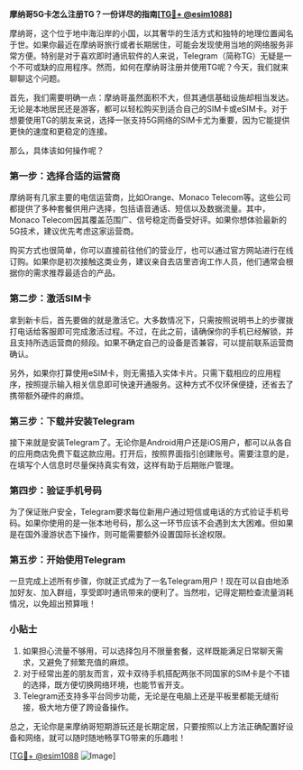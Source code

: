 **摩纳哥5G卡怎么注册TG？一份详尽的指南[[TG💪+ @esim1088](https://t.me/s/esim1088)]**

摩纳哥，这个位于地中海沿岸的小国，以其奢华的生活方式和独特的地理位置闻名于世。如果你最近在摩纳哥旅行或者长期居住，可能会发现使用当地的网络服务非常方便。特别是对于喜欢即时通讯软件的人来说，Telegram（简称TG）无疑是一个不可或缺的应用程序。然而，如何在摩纳哥注册并使用TG呢？今天，我们就来聊聊这个问题。

首先，我们需要明确一点：摩纳哥虽然面积不大，但其通信基础设施却相当发达。无论是本地居民还是游客，都可以轻松购买到适合自己的SIM卡或eSIM卡。对于想要使用TG的朋友来说，选择一张支持5G网络的SIM卡尤为重要，因为它能提供更快的速度和更稳定的连接。

那么，具体该如何操作呢？

### 第一步：选择合适的运营商

摩纳哥有几家主要的电信运营商，比如Orange、Monaco Telecom等。这些公司都提供了多种套餐供用户选择，包括语音通话、短信以及数据流量。其中，Monaco Telecom因其覆盖范围广、信号稳定而备受好评。如果你想体验最新的5G技术，建议优先考虑这家运营商。

购买方式也很简单，你可以直接前往他们的营业厅，也可以通过官方网站进行在线订购。如果你是初次接触这类业务，建议亲自去店里咨询工作人员，他们通常会根据你的需求推荐最适合的产品。

### 第二步：激活SIM卡

拿到新卡后，首先要做的就是激活它。大多数情况下，只需按照说明书上的步骤拨打电话给客服即可完成激活过程。不过，在此之前，请确保你的手机已经解锁，并且支持所选运营商的频段。如果不确定自己的设备是否兼容，可以提前联系运营商确认。

另外，如果你打算使用eSIM卡，则无需插入实体卡片。只需下载相应的应用程序，按照提示输入相关信息即可快速开通服务。这种方式不仅环保便捷，还省去了携带额外硬件的麻烦。

### 第三步：下载并安装Telegram

接下来就是安装Telegram了。无论你是Android用户还是iOS用户，都可以从各自的应用商店免费下载这款应用。打开后，按照界面指引创建账号。需要注意的是，在填写个人信息时尽量保持真实有效，这样有助于后期账户管理。

### 第四步：验证手机号码

为了保证账户安全，Telegram要求每位新用户通过短信或电话的方式验证手机号码。如果你使用的是一张本地号码，那么这一环节应该不会遇到太大困难。但如果是在国外漫游状态下操作，则可能需要额外设置国际长途权限。

### 第五步：开始使用Telegram

一旦完成上述所有步骤，你就正式成为了一名Telegram用户！现在可以自由地添加好友、加入群组，享受即时通讯带来的便利了。当然啦，记得定期检查流量消耗情况，以免超出预算哦！

### 小贴士

1. 如果担心流量不够用，可以选择包月不限量套餐，这样既能满足日常聊天需求，又避免了频繁充值的麻烦。
2. 对于经常出差的朋友而言，双卡双待手机搭配两张不同国家的SIM卡是个不错的选择，既方便切换网络环境，也能节省开支。
3. Telegram还支持多平台同步功能，无论是在电脑上还是平板里都能无缝衔接，极大地方便了跨设备操作。

总之，无论你是来摩纳哥短期游玩还是长期定居，只要按照以上方法正确配置好设备和网络，就可以随时随地畅享TG带来的乐趣啦！

[[TG💪+ @esim1088](https://t.me/s/esim1088) ![Image](https://i.postimg.cc/4NQfJmqS/Snipaste-2025-05-13-00-14-12.png)]
